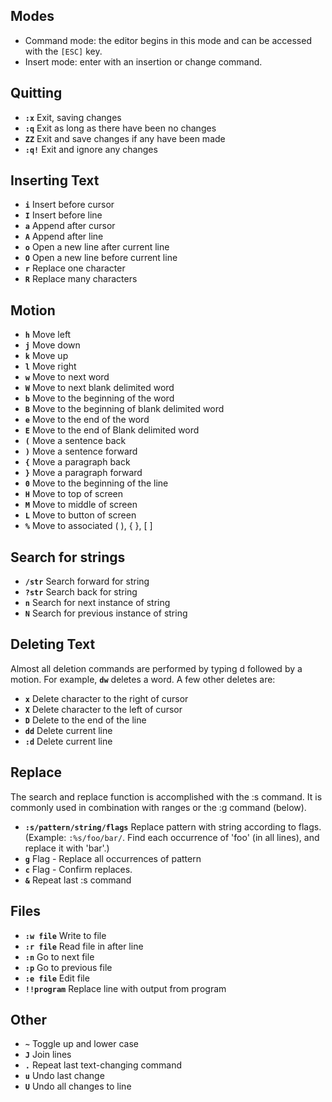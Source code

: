 ## Modes
* Command mode: the editor begins in this mode and can be accessed with the `[ESC]` key.
* Insert mode: enter with an insertion or change command.

## Quitting
* **`:x`**	Exit, saving changes <br/>
* **`:q`**	Exit as long as there have been no changes <br/>
* **`ZZ`**	Exit and save changes if any have been made <br/>
* **`:q!`**	Exit and ignore any changes<br/>

## Inserting Text
* **`i`**	Insert before cursor <br/>
* **`I`**	Insert before line <br/>
* **`a`**	Append after cursor <br/>
* **`A`**	Append after line <br/>
* **`o`**	Open a new line after current line <br/>
* **`O`**	Open a new line before current line <br/>
* **`r`**	Replace one character <br/>
* **`R`**	Replace many characters <br/>

## Motion
* **`h`**	Move left <br/>
* **`j`**	Move down  <br/>
* **`k`**	Move up  <br/>
* **`l`**	Move right  <br/>
* **`w`**	Move to next word  <br/>
* **`W`**	Move to next blank delimited word <br/>
* **`b`**	Move to the beginning of the word <br/>
* **`B`**	Move to the beginning of blank delimited word <br/>
* **`e`**	Move to the end of the word <br/>
* **`E`**	Move to the end of Blank delimited word <br/>
* **`(`**	Move a sentence back <br/>
* **`)`**	Move a sentence forward <br/>
* **`{`**	Move a paragraph back <br/>
* **`}`**	Move a paragraph forward <br/>
* **`0`**	Move to the beginning of the line <br/>
* **`H`**	Move to top of screen <br/>
* **`M`**	Move to middle of screen <br/>
* **`L`**	Move to button of screen <br/>
* **`%`**	Move to associated ( ), { }, [ ] <br/>

## Search for strings
* **`/str`**	Search forward for string<br/>
* **`?str`**	Search back for string<br/>
* **`n`**	Search for next instance of string<br/>
* **`N`**	Search for previous instance of string<br/>

## Deleting Text
Almost all deletion commands are performed by typing d followed by a motion. For example, **`dw`** deletes a word. A few other deletes are:

* **`x`**	Delete character to the right of cursor<br/>
* **`X`**	Delete character to the left of cursor<br/>
* **`D`**	Delete to the end of the line<br/>
* **`dd`**	Delete current line<br/>
* **`:d`**	Delete current line<br/>

## Replace
The search and replace function is accomplished with the :s command. It is commonly used in combination with ranges or the :g command (below).

* **`:s/pattern/string/flags`**	Replace pattern with string according to flags. (Example: `:%s/foo/bar/`. Find each occurrence of 'foo' (in all lines), and replace it with 'bar'.) <br/>
* **`g`** Flag - Replace all occurrences of pattern <br/>
* **`c`** Flag - Confirm replaces. <br/>
* **`&`** Repeat last :s command <br/>

## Files
* **`:w file`**	Write to file<br/>
* **`:r file`**	Read file in after line<br/>
* **`:n`**	Go to next file<br/>
* **`:p`**	Go to previous file<br/>
* **`:e file`**	Edit file<br/>
* **`!!program`**	Replace line with output from program<br/>

## Other
* **`~`**	Toggle up and lower case <br/>
* **`J`**	Join lines <br/>
* **`.`**	Repeat last text-changing command <br/>
* **`u`**	Undo last change <br/>
* **`U`**	Undo all changes to line <br/>
